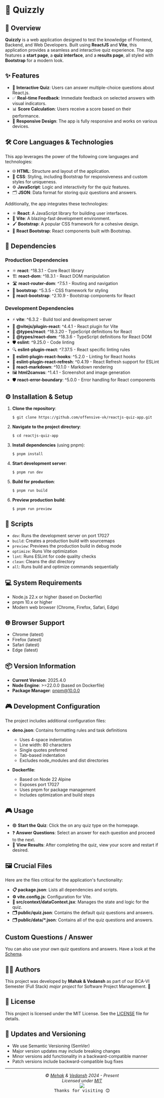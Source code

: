 # 🌟 Quizzly

## 🚀 Overview

**Quizzly** is a web application designed to test the knowledge of Frontend, Backend, and Web Developers. Built using **ReactJS** and **Vite**, this application provides a seamless and interactive quiz experience. The app features a **start page**, a **quiz interface**, and a **results page**, all styled with **Bootstrap** for a modern look.

## ✨ Features

- 📝 **Interactive Quiz**: Users can answer multiple-choice questions about React.js.
- ✅ **Real-time Feedback**: Immediate feedback on selected answers with visual indicators.
- 📊 **Score Calculation**: Users receive a score based on their performance.
- 📱 **Responsive Design**: The app is fully responsive and works on various devices.

## 🛠 Core Languages & Technologies

This app leverages the power of the following core languages and technologies:

- 🌐 **HTML**: Structure and layout of the application.
- 🎨 **CSS**: Styling, including Bootstrap for responsiveness and custom styles for uniqueness.
- ⚙️ **JavaScript**: Logic and interactivity for the quiz features.
- 🗂 **JSON**: Data format for storing quiz questions and answers.

Additionally, the app integrates these technologies:

- ⚛️ **React**: A JavaScript library for building user interfaces.
- 🌟 **Vite**: A blazing-fast development environment.
- 🖌 **Bootstrap**: A popular CSS framework for a cohesive design.
- 🔗 **React Bootstrap**: React components built with Bootstrap.

## 🔑 Dependencies

### Production Dependencies

- ⚛️ **react**: ^18.3.1 - Core React library
- 🏗 **react-dom**: ^18.3.1 - React DOM manipulation
- 🛣 **react-router-dom**: ^7.5.1 - Routing and navigation
- 🎨 **bootstrap**: ^5.3.5 - CSS framework for styling
- 🔗 **react-bootstrap**: ^2.10.9 - Bootstrap components for React

### Development Dependencies

- ⚡ **vite**: ^6.3.2 - Build tool and development server
- 🔌 **@vitejs/plugin-react**: ^4.4.1 - React plugin for Vite
- 📘 **@types/react**: ^18.3.20 - TypeScript definitions for React
- 📗 **@types/react-dom**: ^18.3.6 - TypeScript definitions for React DOM
- 🛡 **eslint**: ^9.25.0 - Code linting
- 🔍 **eslint-plugin-react**: ^7.37.5 - React specific linting rules
- 🔎 **eslint-plugin-react-hooks**: ^5.2.0 - Linting for React hooks
- 🎯 **eslint-plugin-react-refresh**: ^0.4.19 - React Refresh support for ESLint
- 📝 **react-markdown**: ^10.1.0 - Markdown rendering
- 🖼 **html2canvas**: ^1.4.1 - Screenshot and image generation
- 🛡 **react-error-boundary**: ^5.0.0 - Error handling for React components

## ⚙️ Installation & Setup

1. **Clone the repository**:

   ```bash
   $ git clone https://github.com/offensive-vk/reactjs-quiz-app.git
   ```

2. **Navigate to the project directory**:

   ```bash
   $ cd reactjs-quiz-app
   ```

3. **Install dependencies** (using pnpm):

   ```bash
   $ pnpm install
   ```

4. **Start development server**:

   ```bash
   $ pnpm run dev
   ```

5. **Build for production**:

   ```bash
   $ pnpm run build
   ```

6. **Preview production build**:

   ```bash
   $ pnpm run preview
   ```

## 🔧 Scripts

- `dev`: Runs the development server on port 17027
- `build`: Creates a production build with sourcemaps
- `preview`: Previews the production build in debug mode
- `optimize`: Runs Vite optimization
- `lint`: Runs ESLint for code quality checks
- `clean`: Cleans the dist directory
- `all`: Runs build and optimize commands sequentially

## 💻 System Requirements

- Node.js 22.x or higher (based on Dockerfile)
- pnpm 10.x or higher
- Modern web browser (Chrome, Firefox, Safari, Edge)

## 🌐 Browser Support

- Chrome (latest)
- Firefox (latest)
- Safari (latest)
- Edge (latest)

## 📦 Version Information

- **Current Version**: 2025.4.0
- **Node Engine**: >=22.0.0 (based on Dockerfile)
- **Package Manager**: pnpm@10.0.0

## 🎮 Development Configuration

The project includes additional configuration files:

- **deno.json**: Contains formatting rules and task definitions
  - Uses 4-space indentation
  - Line width: 80 characters
  - Single quotes preferred
  - Tab-based indentation
  - Excludes node_modules and dist directories

- **Dockerfile**:
  - Based on Node 22 Alpine
  - Exposes port 17027
  - Uses pnpm for package management
  - Includes optimization and build steps

## 🎮 Usage

- 🟢 **Start the Quiz**: Click the on any quiz type on the homepage.
- ❓ **Answer Questions**: Select an answer for each question and proceed to the next.
- 📜 **View Results**: After completing the quiz, view your score and restart if desired.

## 🖼 Crucial Files

Here are the files critical for the application's functionality:

- **📋 package.json**: Lists all dependencies and scripts.
- **⚙️ vite.config.js**: Configuration for Vite.
- **📂 src/context/dataContext.jsx**: Manages the state and logic for the quiz.
- **🗂 public/quiz.json**: Contains the default quiz questions and answers.
- **🗂 public/data/*.json**: Contains all of the quiz questions and answers.

## Custom Questions / Answer

You can also use your own quiz questions and answers. Have a look at the [Schema](./Schema.md).

## 🧑‍💻 Authors

This project was developed by **Mahak & Vedansh** as part of our BCA-VI Semester (Full Stack) *major project* for Software Project Management. 🌟

## 🪪 License

This project is licensed under the MIT License. See the [LICENSE](./license) file for details.

## 🔄 Updates and Versioning

- We use Semantic Versioning (SemVer)
- Major version updates may include breaking changes
- Minor versions add functionality in a backward-compatible manner
- Patch versions include backward-compatible bug fixes

---

<p align="center">
  <i>&copy; <a href="https://github.com/the-mehak/">Mehak</a> & <a href="https://github.com/offensive-vk/">Vedansh</a> 2024 - Present</i><br>
  <i>Licensed under <a href="https://github.com/offensive-vk/ReactQuizApp/tree/master/LICENSE">MIT</a></i><br>
  <a href="https://github.com/TheHamsterBot"><img src="https://i.ibb.co/4KtpYxb/octocat-clean-mini.png" /></a><br>
  <kbd>Thanks for visiting 😊</kbd>
</p>
